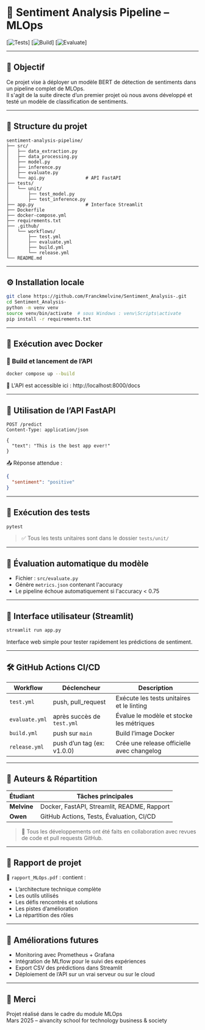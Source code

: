 # 💬 Sentiment Analysis Pipeline – MLOps 

[![Tests](https://github.com/OwenDiel/Sentiment_Analysis-/actions/workflows/test.yml/badge.svg)]
[![Build](https://github.com/OwenDiel/Sentiment_Analysis-/actions/workflows/build.yml/badge.svg)]
[![Evaluate](https://github.com/OwenDiel/Sentiment_Analysis-/actions/workflows/evaluate.yml/badge.svg)]     

---

## 🎯 Objectif

Ce projet vise à déployer un modèle BERT de détection de sentiments dans un pipeline complet de MLOps.  
Il s'agit de la suite directe d’un premier projet où nous avons développé et testé un modèle de classification de sentiments.

---

## 🧱 Structure du projet

```
sentiment-analysis-pipeline/
├── src/
│   ├── data_extraction.py
│   ├── data_processing.py
│   ├── model.py
│   ├── inference.py
│   ├── evaluate.py
│   └── api.py               # API FastAPI
├── tests/
│   └── unit/
│       ├── test_model.py
│       ├── test_inference.py
├── app.py                   # Interface Streamlit
├── Dockerfile
├── docker-compose.yml
├── requirements.txt
├── .github/
│   └── workflows/
│       ├── test.yml
│       ├── evaluate.yml
│       ├── build.yml
│       └── release.yml
└── README.md
```

---

## ⚙️ Installation locale

```bash
git clone https://github.com/Franckmelvine/Sentiment_Analysis-.git
cd Sentiment_Analysis-
python -m venv venv
source venv/bin/activate  # sous Windows : venv\Scripts\activate
pip install -r requirements.txt
```

---

## 🐳 Exécution avec Docker

### 🔧 Build et lancement de l’API

```bash
docker compose up --build
```

📍 L'API est accessible ici : http://localhost:8000/docs

---

## 🔁 Utilisation de l’API FastAPI

```http
POST /predict
Content-Type: application/json

{
  "text": "This is the best app ever!"
}
```

📤 Réponse attendue :

```json
{
  "sentiment": "positive"
}
```

---

## 🧪 Exécution des tests

```bash
pytest
```

> ✅ Tous les tests unitaires sont dans le dossier `tests/unit/`

---

## 🧬 Évaluation automatique du modèle

- Fichier : `src/evaluate.py`
- Génère `metrics.json` contenant l'accuracy
- Le pipeline échoue automatiquement si l'accuracy < 0.75

---

## 🧰 Interface utilisateur (Streamlit)

```bash
streamlit run app.py
```

Interface web simple pour tester rapidement les prédictions de sentiment.

---

## 🛠️ GitHub Actions CI/CD

| Workflow        | Déclencheur                    | Description                                      |
|----------------|--------------------------------|--------------------------------------------------|
| `test.yml`     | push, pull_request             | Exécute les tests unitaires et le linting       |
| `evaluate.yml` | après succès de `test.yml`     | Évalue le modèle et stocke les métriques        |
| `build.yml`    | push sur `main`                | Build l’image Docker                            |
| `release.yml`  | push d’un tag (ex: v1.0.0)      | Crée une release officielle avec changelog      |

---

## 👥 Auteurs & Répartition

| Étudiant      | Tâches principales                          |
|---------------|---------------------------------------------|
| **Melvine**   | Docker, FastAPI, Streamlit, README, Rapport |
| **Owen**      | GitHub Actions, Tests, Évaluation, CI/CD    |

> 🔄 Tous les développements ont été faits en collaboration avec revues de code et pull requests GitHub.

---

## 📄 Rapport de projet

📁 `rapport_MLOps.pdf` : contient :
- L’architecture technique complète
- Les outils utilisés
- Les défis rencontrés et solutions
- Les pistes d’amélioration
- La répartition des rôles

---

## 🔮 Améliorations futures

- Monitoring avec Prometheus + Grafana
- Intégration de MLflow pour le suivi des expériences
- Export CSV des prédictions dans Streamlit
- Déploiement de l’API sur un vrai serveur ou sur le cloud

---

## 🏁 Merci

Projet réalisé dans le cadre du module MLOps  
Mars 2025 – aivancity school for technology business & society



